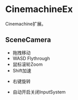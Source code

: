 # CinemachineEx

Cinemachine扩展。


## SceneCamera
- 拖拽移动
- WASD Flythrough
- 鼠标滚轮Zoom
- Shift加速
+ 右键旋转
* 自动开启关闭InputSystem

